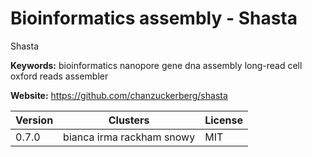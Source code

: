 # Bioinformatics assembly - Shasta

Shasta

**Keywords:** bioinformatics nanopore gene dna assembly long-read cell oxford reads assembler

**Website:** <https://github.com/chanzuckerberg/shasta>

| Version | Clusters | License |
| ------- | -------- | ------- |
| 0.7.0 | bianca irma rackham snowy | MIT |
